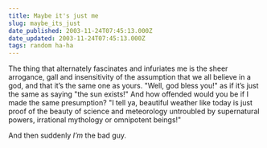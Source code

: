```yaml
---
title: Maybe it's just me
slug: maybe_its_just
date_published: 2003-11-24T07:45:13.000Z
date_updated: 2003-11-24T07:45:13.000Z
tags: random ha-ha
---
```


The thing that alternately fascinates and infuriates me is the sheer arrogance, gall and insensitivity of the assumption that we all believe in a god, and that it’s the same one as yours. "Well, god bless you!" as if it’s just the same as saying "the sun exists!" And how offended would you be if I made the same presumption? "I tell ya, beautiful weather like today is just proof of the beauty of science and meteorology untroubled by supernatural powers, irrational mythology or omnipotent beings!"

And then suddenly *I’m* the bad guy.
